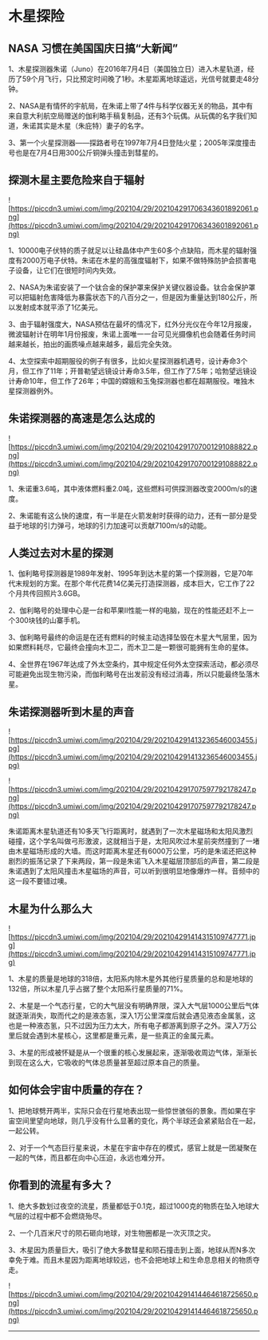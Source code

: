 # 木星探险

## NASA 习惯在美国国庆日搞“大新闻”

1、木星探测器朱诺（Juno）在2016年7月4日（美国独立日）进入木星轨道，经历了59个月飞行，只比预定时间晚了1秒。木星距离地球遥远，光信号就要走48分钟。



2、NASA是有情怀的宇航局，在朱诺上带了4件与科学仪器无关的物品，其中有来自意大利航空局赠送的伽利略手稿复制品，还有3个玩偶。从玩偶的名字我们知道，朱诺其实是木星（朱庇特）妻子的名字。



3、第一个火星探测器——探路者号在1997年7月4日登陆火星；2005年深度撞击号也是在7月4日用300公斤铜弹头撞击到彗星的。

## 探测木星主要危险来自于辐射

![https://piccdn3.umiwi.com/img/202104/29/202104291706343601892061.png](https://piccdn3.umiwi.com/img/202104/29/202104291706343601892061.png)

1、10000电子伏特的质子就足以让硅晶体中产生60多个点缺陷，而木星的辐射强度有2000万电子伏特。朱诺在木星的高强度辐射下，如果不做特殊防护会损害电子设备，让它们在很短时间内失效。



2、NASA为朱诺安装了一个钛合金的保护罩来保护关键仪器设备。钛合金保护罩可以把辐射危害降低为暴露状态下的八百分之一，但是因为重量达到180公斤，所以发射成本就平添了1亿美元。



3、由于辐射强度大，NASA预估在最坏的情况下，红外分光仪在今年12月报废，微波辐射计在明年1月份报废，朱诺上面唯一一台可见光摄像机也会随着任务时间越来越长，拍出的画质噪点越来越多，最后完全失效。



4、太空探索中超期服役的例子有很多，比如火星探测器机遇号，设计寿命3个月，但工作了11年；开普勒望远镜设计寿命3.5年，但工作了7.5年；哈勃望远镜设计寿命10年，但工作了26年；中国的嫦娥和玉兔探测器也都在超期服役。唯独木星探测器例外。

## 朱诺探测器的高速是怎么达成的

![https://piccdn3.umiwi.com/img/202104/29/202104291707001291088822.png](https://piccdn3.umiwi.com/img/202104/29/202104291707001291088822.png)

1、朱诺重3.6吨，其中液体燃料重2.0吨，这些燃料可供探测器改变2000m/s的速度。



2、朱诺能有这么快的速度，有一半是在火箭发射时获得的动力，还有一部分是受益于地球的引力弹弓，地球的引力加速可以贡献7100m/s的动能。

## 人类过去对木星的探测

1、伽利略号探测器是1989年发射、1995年到达木星的第一个探测器，它是70年代末规划的方案。在那个年代花费14亿美元打造探测器，成本巨大，它工作了22个月共传回照片3.6GB。



2、伽利略号的处理中心是一台和苹果II性能一样的电脑，现在的性能还赶不上一个300块钱的山寨手机。



3、伽利略号最终的命运是在还有燃料的时候主动选择坠毁在木星大气层里，因为如果燃料耗尽，它最终会撞向木卫二，而木卫二是一颗很可能拥有生命的星体。



4、全世界在1967年达成了外太空条约，其中规定任何外太空探索活动，都必须尽可能避免出现生物污染，而伽利略号在出发前没有经过消毒，所以只能最终坠落木星。

## 朱诺探测器听到木星的声音

![https://piccdn3.umiwi.com/img/202104/29/202104291413236546003455.jpg](https://piccdn3.umiwi.com/img/202104/29/202104291413236546003455.jpg)

![https://piccdn3.umiwi.com/img/202104/29/202104291707597792178247.png](https://piccdn3.umiwi.com/img/202104/29/202104291707597792178247.png)

朱诺距离木星轨道还有10多天飞行距离时，就遇到了一次木星磁场和太阳风激烈碰撞，这个学名叫做弓形激波，这就相当于是，太阳风吹过木星前突然撞到了一堵由木星磁场形成的大墙。而这时距离木星还有6000万公里，巧的是朱诺还把这种剧烈的振荡记录了下来两段，第一段是朱诺飞入木星磁层顶部后的声音，第二段是朱诺遇到了太阳风撞击木星磁场的声音，可以听到很明显地像爆炸一样。音频中的这一段不要错过噢。

## 木星为什么那么大

![https://piccdn3.umiwi.com/img/202104/29/202104291414315109747771.jpg](https://piccdn3.umiwi.com/img/202104/29/202104291414315109747771.jpg)

1、木星的质量是地球的318倍，太阳系内除木星外其他行星质量的总和是地球的132倍，所以木星几乎占据了整个太阳系行星质量的71%。



2、木星是一个气态行星，它的大气层没有明确界限，深入大气层1000公里后气体就逐渐消失，取而代之的是液态氢，深入1万公里深度后就会遇见液态金属氢，这也是一种液态氢，只不过因为压力太大，所有电子都游离到原子之外。深入7万公里后就会遇到木星核心，这里都是重元素，是一些真正的金属元素。



3、木星的形成被怀疑是从一个很重的核心发展起来，逐渐吸收周边气体，渐渐长到现在这么大，它吸收的气体总质量甚至超过原本自己的质量。

## 如何体会宇宙中质量的存在？

1、把地球劈开两半，实际只会在行星地表出现一些惊世骇俗的景象。而如果在宇宙空间里望向地球，则几乎没有什么显著的变化，两个半球还会紧紧贴合在一起，一起公转。



2、对于一个气态巨行星来说，木星在宇宙中存在的模式，感官上就是一团凝聚在一起的气体，而且都在向中心压迫，永远也难分开。

## 你看到的流星有多大？

1、绝大多数划过夜空的流星，质量都低于0.1克，超过1000克的物质在坠入地球大气层的过程中都不会燃烧殆尽。



2、一个几百米尺寸的陨石砸向地球，对生物圈都是一次灭顶之灾。



3、木星因为质量巨大，吸引了绝大多数彗星和陨石撞击到上面，地球从而N多次幸免于难。而且木星因为距离地球较远，也不会把地球上和生命息息相关的物质夺走。

![https://piccdn3.umiwi.com/img/202104/29/202104291414464618725650.png](https://piccdn3.umiwi.com/img/202104/29/202104291414464618725650.png)

---
